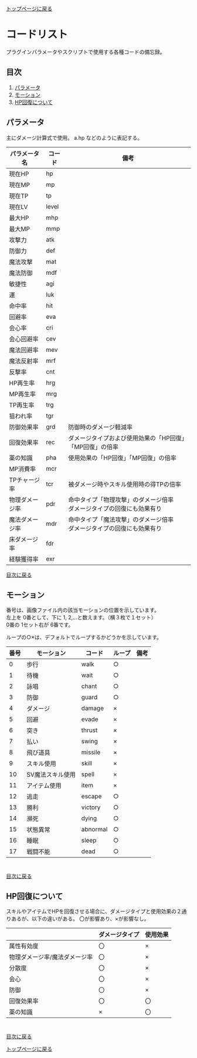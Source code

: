 [トップページに戻る](README.md)

# コードリスト

プラグインパラメータやスクリプトで使用する各種コードの備忘録。

## 目次

1. [パラメータ](#パラメータ)
2. [モーション](#モーション)
1. [HP回復について](#HP回復について)

## パラメータ
主にダメージ計算式で使用。
a.hp などのように表記する。

| パラメータ名 | コード | 備考 |
| --- | --- | --- |
| 現在HP | hp |  |
| 現在MP | mp |  |
| 現在TP | tp |  |
| 現在LV | level |  |
| 最大HP | mhp |  |
| 最大MP | mmp |  |
| 攻撃力 | atk |  |
| 防御力 | def |  |
| 魔法攻撃 | mat |  |
| 魔法防御 | mdf |  |
| 敏捷性 | agi |  |
| 運 | luk |  |
| 命中率 | hit |  |
| 回避率 | eva |  |
| 会心率 | cri |  |
| 会心回避率 | cev |  |
| 魔法回避率 | mev |  |
| 魔法反射率 | mrf |  |
| 反撃率 | cnt |  |
| HP再生率 | hrg |  |
| MP再生率 | mrg |  |
| TP再生率 | trg |  |
| 狙われ率 | tgr |  |
| 防御効果率 | grd | 防御時のダメージ軽減率 |
| 回復効果率 | rec | ダメージタイプおよび使用効果の「HP回復」「MP回復」の倍率 |
| 薬の知識 | pha | 使用効果の「HP回復」「MP回復」の倍率 |
| MP消費率 | mcr |  |
| TPチャージ率 | tcr | 被ダメージ時やスキル使用時の得TPの倍率 |
| 物理ダメージ率 | pdr | 命中タイプ「物理攻撃」のダメージ倍率<br>ダメージタイプの回復にも効果有り |
| 魔法ダメージ率 | mdr | 命中タイプ「魔法攻撃」のダメージ倍率<br>ダメージタイプの回復にも効果有り |
| 床ダメージ率 | fdr |  |
| 経験獲得率 | exr |  |

[目次に戻る](#目次)

## モーション

番号は、画像ファイル内の該当モーションの位置を示しています。<br>
左上を 0番として、下に 1, 2,...と数えます。（横３枚で１セット）<br>
0番の 1セット右が 6番です。

ループの○×は、デフォルトでループするかどうかを示しています。

| 番号 | モーション | コード | ループ | 備考 |
| --- | --- | --- | --- | --- |
| 0 | 歩行 | walk | ○ |  |
| 1 | 待機 | wait | ○ |  |
| 2 | 詠唱 | chant | ○ |  |
| 3 | 防御 | guard | ○ |  |
| 4 | ダメージ | damage | × |  |
| 5 | 回避 | evade | × |  |
| 6 | 突き | thrust | × |  |
| 7 | 払い | swing | × |  |
| 8 | 飛び道具 | missile | × |  |
| 9 | スキル使用 | skill | × |  |
| 10 | SV魔法スキル使用 | spell | × |  |
| 11 | アイテム使用 | item | × |  |
| 12 | 逃走 | escape | ○ |  |
| 13 | 勝利 | victory | ○ |  |
| 14 | 瀕死 | dying | ○ |  |
| 15 | 状態異常 | abnormal | ○ |  |
| 16 | 睡眠 | sleep | ○ |  |
| 17 | 戦闘不能 | dead | ○ |  |

#
[目次に戻る](#目次)

## HP回復について

スキルやアイテムでHPを回復させる場合に、ダメージタイプと使用効果の２通りあるが、以下の違いがある。
〇が影響あり、×が影響なし。

|  | ダメージタイプ | 使用効果 |
| --- | --- | --- |
| 属性有効度 | 〇 | × |
| 物理ダメージ率/魔法ダメージ率 | 〇 | × |
| 分散度 | 〇 | × |
| 会心 | 〇 | × |
| 防御 | 〇 | × |
| 回復効果率 | 〇 | 〇 |
| 薬の知識 | × | 〇 |

#
[目次に戻る](#目次)

[トップページに戻る](README.md)